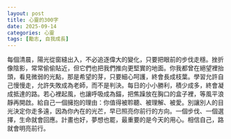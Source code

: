 ```yaml
---
layout: post
title: 心靈的300字
date: 2025-09-14
categories: 心靈
tags: [勵志, 自我成長]
---
```


每個清晨，陽光從窗縫出入，不必追逐偉大的變化，只要把眼前的步伐走穩。挫折像陰影，常常偷偷貼近，但它們也把我們推向更堅實的地面。你我都曾在絕望裡抬頭，看見微弱的光點，那是希望的芽，只要細心呵護，終會長成枝葉。學習允許自己慢慢走，允許失敗成為老師，而不是判決。每日的小小勝利，積少成多，終會凝成抵達的路。若心裡起風，也讓呼吸成為錨，把焦躁放在胸口的盒子裡，等風平浪靜再開啟。給自己一個擁抱的理由：你值得被聆聽、被理解、被愛。別讓別人的目光決定你走多遠，因為你內在的光芒，早已照亮你前行的方向。一個步伐、一個選擇，生命就會回應。計畫也好，夢想也罷，最重要的是今天的用心。相信自己，路就會明亮前行。